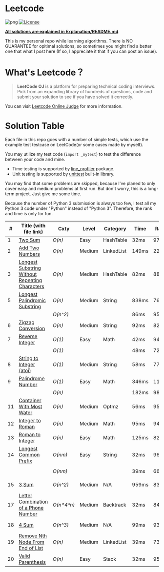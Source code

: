 # Leetcode

![png](https://img.shields.io/badge/language-Python%203-brightgreen.svg)
[![License](https://img.shields.io/badge/license-MIT-blue.svg)](LICENSE)

[**All solutions are explained in Explanation/README.md**](Explanation/README.md).

This is my personal repo while learning algorithms. There is NO GUARANTEE for opitimal solutions, so sometimes you might find a better one that what I post here (If so, I appreciate it that if you can post an issue). 

# What's Leetcode？

> **LeetCode OJ** is a platform for preparing technical coding interviews. Pick from an expanding library of hundreds of questions, code and submit your solution to see if you have solved it correctly.

You can visit [Leetcode Online Judge](https://leetcode.com/) for more information.

# Solution Table

Each file in this repo goes with a number of simple tests, which use the example test testcase on LeetCode(or some cases made by myself). 

You may utilize my test code (`import _mytest`) to test the difference between your code and mine. 
- Time testing is supported by [line_profiler](https://pypi.python.org/pypi/line_profiler/) package.
- Unit testing is supported by [unittest](https://docs.python.org/3/library/unittest.html) built-in library.

You may find that some problems are skipped, because I've planed to only cover easy and medium problems at first run. But don't worry, this is a long-term project. Just give me some time.

Because the number of Python 3 submission is always too few, I test all my Python 3 code under "Python" instead of "Python 3". Therefore, the rank and time is only for fun.

| # | Title (with file link) | Cxty | Level | Category | Time | Rank | Note |
| --- | --- | --- | --- | --- | --- | --- | --- |
| 1 | [Two Sum](0001.py) | *O(n)* | Easy | HashTable | 32ms | 97.3\% | |
| 2 | [Add Two Numbers](0002.py) | *O(n)* | Medium | LinkedList | 149ms | 22.4\% | |
| 3 | [Longest Substring Without Repeating Characters](0003.py) | *O(n)* | Medium | HashTable | 82ms | 88.5\% | |
| 5 | [Longest Palindromic Substring](0004.py) | *O(n)* | Medium | String | 838ms | 76.9\% | Manacher's Algo |
|  | | *O(n^2)* | | | 86ms | 95.3\% | Odd & Even |
| 6 | [Zigzag Conversion](0006.py) | *O(n)* | Medium | String | 92ms | 82.5\% | |
| 7 | [Reverse Integer](0007.py) | *O(1)* | Easy | Math | 42ms | 94.4\% | |
|  | | *O(1)* | | | 48ms | 72.0\% | No num2str |
| 8 | [String to Integer (atoi)](0008.py) | *O(1)* | Medium | String | 58ms | 77.8\% | |
| 9 | [Palindrome Number](0009.py) | *O(1)*| Easy | Math | 346ms | 11.6\% | O(1) Space |
| | | *O(n)* | | | 182ms | 98.1\% | O(n) Space | |
| 11 | [Container With Most Water](0011.py) | *O(n)* | Medium | Optmz | 56ms | 95.2\% | |
| 12 | [Integer to Roman](0012.py) | *O(n)* | Medium | Math | 95ms | 94.5\% | | 
| 13 | [Roman to Integer](0013.py) | *O(n)* | Easy | Math | 125ms | 82.8\% | |
| 14 | [Longest Common Prefix](0014.py) | *O(nm)* | Easy | String | 32ms | 96.4\% | Pythonic |
| | | *O(nm)* | | | 39ms | 66.7\% | `reduce` function |
| 15 | [3 Sum](0015.py) | *O(n^2)* | Medium | N/A | 959ms | 83.4\% | Scan from both sides |
| 17 | [Letter Combination of a Phone Number](0017.py) | *O(n\*4^n)* | Medium | Backtrack | 32ms | 84.5\% |  |
| 18 | [4 Sum](0018.py) | *O(n^3)* | Medium | N/A | 99ms | 93.7\% | N-Sum solution |
| 19 | [Remove Nth Node From End of List](0019.py) | *O(n)* | Medium | LinkedList | 39ms | 73.0\% | |
| 20 | [Valid Parenthesis](0020.py) | *O(n)* | Easy | Stack | 32ms | 95.1\% | |
